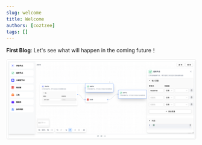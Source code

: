 ```yaml
---
slug: welcome
title: Welcome
authors: [coztzee]
tags: []
---
```



**First Blog**: Let's see what will happen in the coming future！

![Docusaurus Plushie](./image.png)
